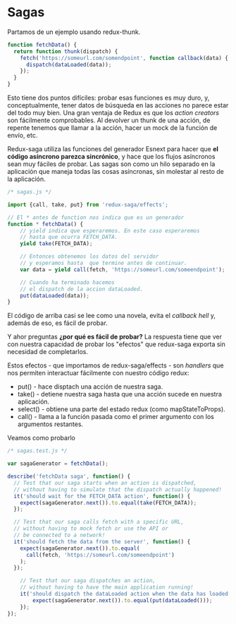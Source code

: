 # Sagas

Partamos de un ejemplo usando redux-thunk.

```js
function fetchData() {
  return function thunk(dispatch) {
    fetch('https://someurl.com/somendpoint', function callback(data) {
      dispatch(dataLoaded(data));
    });
  }
}
```

Esto tiene dos puntos difíciles: probar esas funciones es muy duro, y, conceptualmente, tener datos de búsqueda en las acciones no parece estar del todo muy bien.
Una gran ventaja de Redux es que los _action creators_ son fácilmente comprobables. Al devolver un thunk de una acción, de repente tenemos que llamar a la acción, hacer un mock de la función de envío, etc.

Redux-saga utiliza las funciones del generador Esnext para hacer que **el código asíncrono parezca sincrónico**, y hace que los flujos asíncronos sean muy fáciles de probar. Las sagas son como un hilo separado en la aplicación que maneja todas las cosas asíncronas, sin molestar al resto de la aplicación.

```js
/* sagas.js */

import {call, take, put} from 'redux-saga/effects';

// El * antes de function nos indica que es un generador
function * fetchData() {
    // yield indica que esperaremos. En este caso esperaremos
    // hasta que ocurra FETCH_DATA.
    yield take(FETCH_DATA);

    // Entonces obtenemos los datos del servidor 
    // y esperamos hasta  que termine antes de continuar.
    var data = yield call(fetch, 'https://someurl.com/someendpoint');

    // Cuando ha terminado hacemos 
    // el dispatch de la accion dataLoaded.
    put(dataLoaded(data));
}
```

El código de arriba casi se lee como una novela, evita el _callback hell_ y, además de eso, es fácil de probar. 

Y ahor preguntas **¿por qué es fácil de probar?** La respuesta tiene que ver con nuestra capacidad de probar los "efectos" que redux-saga exporta sin necesidad de completarlos.

Estos efectos - que importamos de redux-saga/effects - son _handlers_ que nos permiten interactuar fácilmente con nuestro código redux:

* put() - hace disptach una acción de nuestra saga.
* take() - detiene nuestra saga hasta que una acción sucede en nuestra aplicación.
* select() - obtiene una parte del estado redux (como mapStateToProps).
* call() - llama a la función pasada como el primer argumento con los argumentos restantes.

Veamos como probarlo

```js
/* sagas.test.js */

var sagaGenerator = fetchData();

describe('fetchData saga', function() {
  // Test that our saga starts when an action is dispatched,
  // without having to simulate that the dispatch actually happened!
  it('should wait for the FETCH_DATA action', function() {
    expect(sagaGenerator.next()).to.equal(take(FETCH_DATA));
  });

  // Test that our saga calls fetch with a specific URL,
  // without having to mock fetch or use the API or 
  // be connected to a network!
  it('should fetch the data from the server', function() {
    expect(sagaGenerator.next()).to.equal(
      call(fetch, 'https://someurl.com/someendpoint')
    );
  });

	// Test that our saga dispatches an action,
	// without having to have the main application running!
	it('should dispatch the dataLoaded action when the data has loaded', function() {
		expect(sagaGenerator.next()).to.equal(put(dataLoaded()));
	});
});
```